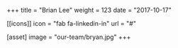 +++
title = "Brian Lee"
weight = 123
date = "2017-10-17"

[[icons]]
  icon = "fab fa-linkedin-in"
  url = "#"

[asset]
  image = "our-team/bryan.jpg"
+++

